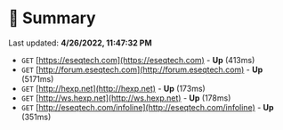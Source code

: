 # 📖 Summary
Last updated: **4/26/2022, 11:47:32 PM**

- `GET` [https://eseqtech.com](https://eseqtech.com) - **Up** (413ms)
- `GET` [http://forum.eseqtech.com](http://forum.eseqtech.com) - **Up** (5171ms)
- `GET` [http://hexp.net](http://hexp.net) - **Up** (173ms)
- `GET` [http://ws.hexp.net](http://ws.hexp.net) - **Up** (178ms)
- `GET` [http://eseqtech.com/infoline](http://eseqtech.com/infoline) - **Up** (351ms)
